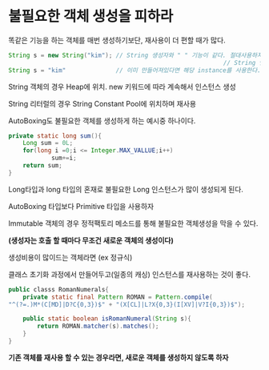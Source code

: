 # 불필요한 객체 생성을 피하라
똑같은 기능을 하는 객체를 매번 생성하기보단, 재사용이 더 편할 때가 많다.

```java
String s = new String("kim"); // String 생성자와 " " 기능이 같다. 절대사용하지말것.
															// String 인스턴스가 불필요하게 생성이된다.
String s = "kim"              // 이미 만들어져있다면 해당 instance를 사용한다.
```

String 객체의 경우 Heap에 위치. new 키워드에 따라 계속해서 인스턴스 생성

String 리터럴의 경우 String Constant Pool에 위치하며 재사용

AutoBoxing도 불필요한 객체를 생성하게 하는 예시중 하나이다.

```java
private static long sum(){
	Long sum = 0L;
	for(long i =0;i <= Integer.MAX_VALLUE;i++)
			sum+=i;
	return sum;
}
```

Long타입과 long 타입의 혼재로 불필요한 Long 인스턴스가 많이 생성되게 된다.

AutoBoxing 타입보다 Primitive 타입을 사용하자

Immutable 객체의 경우 정적팩토리 메소드를 통해 불필요한 객체생성을 막을 수 있다.

**(생성자는 호출 할 때마다 무조건 새로운 객체의 생성이다)**

생성비용이 많이드는 객체라면 (ex 정규식)

클래스 초기화 과정에서 만들어두고(일종의 캐싱) 인스턴스를 재사용하는 것이 좋다.

```java
public classs RomanNumerals{
	private static final Pattern ROMAN = Pattern.compile(
"^(?=.)M*(C[MD]|D?C{0,3})$" + "(X[CL]|L?X{0,3}(I[XV]|V?I{0,3})$");

	public static boolean isRomanNumeral(String s){
		return ROMAN.matcher(s).matches();
	}
}
```

**기존 객체를 재사용 할 수 있는 경우라면, 새로운 객체를 생성하지 않도록 하자**